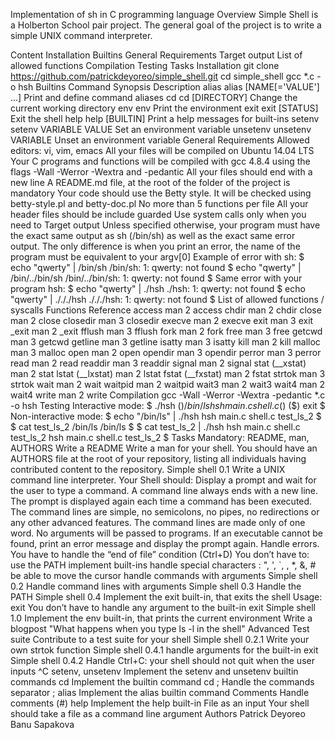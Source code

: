 Implementation of sh in C programming language
Overview
Simple Shell is a Holberton School pair project. The general goal of the project is to write a simple UNIX command interpreter.

Content
Installation
Builtins
General Requirements
Target output
List of allowed functions
Compilation
Testing
Tasks
Installation
git clone https://github.com/patrickdeyoreo/simple_shell.git
cd simple_shell
gcc *.c -o hsh
Builtins
Command	Synopsis	Description
alias	alias [NAME[='VALUE'] ...]	Print and define command aliases
cd	cd [DIRECTORY]	Change the current working directory
env	env	Print the environment
exit	exit [STATUS]	Exit the shell
help	help [BUILTIN]	Print a help messages for built-ins
setenv	setenv VARIABLE VALUE	Set an environment variable
unsetenv	unsetenv VARIABLE	Unset an environment variable
General Requirements
Allowed editors: vi, vim, emacs
All your files will be compiled on Ubuntu 14.04 LTS
Your C programs and functions will be compiled with gcc 4.8.4 using the flags -Wall -Werror -Wextra and -pedantic
All your files should end with a new line
A README.md file, at the root of the folder of the project is mandatory
Your code should use the Betty style. It will be checked using betty-style.pl and betty-doc.pl
No more than 5 functions per file
All your header files should be include guarded
Use system calls only when you need to
Target output
Unless specified otherwise, your program must have the exact same output as sh (/bin/sh) as well as the exact same error output.
The only difference is when you print an error, the name of the program must be equivalent to your argv[0]
Example of error with sh:
$ echo "qwerty" | /bin/sh
/bin/sh: 1: qwerty: not found
$ echo "qwerty" | /bin/../bin/sh
/bin/../bin/sh: 1: qwerty: not found
$
Same error with your program hsh:
$ echo "qwerty" | ./hsh
./hsh: 1: qwerty: not found
$ echo "qwerty" | ./././hsh
./././hsh: 1: qwerty: not found
$
List of allowed functions / syscalls
Functions	Reference
access	man 2 access
chdir	man 2 chdir
close	man 2 close
closedir	man 3 closedir
execve	man 2 execve
exit	man 3 exit
_exit	man 2 _exit
fflush	man 3 fflush
fork	man 2 fork
free	man 3 free
getcwd	man 3 getcwd
getline	man 3 getline
isatty	man 3 isatty
kill	man 2 kill
malloc	man 3 malloc
open	man 2 open
opendir	man 3 opendir
perror	man 3 perror
read	man 2 read
readdir	man 3 readdir
signal	man 2 signal
stat	(__xstat) man 2 stat
lstat	(__lxstat) man 2 lstat
fstat	(__fxstat) man 2 fstat
strtok	man 3 strtok
wait	man 2 wait
waitpid	man 2 waitpid
wait3	man 2 wait3
wait4	man 2 wait4
write	man 2 write
Compilation
gcc -Wall -Werror -Wextra -pedantic *.c -o hsh 
Testing
Interactive mode:
$ ./hsh
($) /bin/ls
hsh main.c shell.c
($)
($) exit
$
Non-interactive mode:
$ echo "/bin/ls" | ./hsh
hsh main.c shell.c test_ls_2
$
$ cat test_ls_2
/bin/ls
/bin/ls
$
$ cat test_ls_2 | ./hsh
hsh main.c shell.c test_ls_2
hsh main.c shell.c test_ls_2
$
Tasks
Mandatory:
README, man, AUTHORS
Write a README
Write a man for your shell.
You should have an AUTHORS file at the root of your repository, listing all individuals having contributed content to the repository.
Simple shell 0.1
Write a UNIX command line interpreter.
Your Shell should: Display a prompt and wait for the user to type a command. A command line always ends with a new line. The prompt is displayed again each time a command has been executed. The command lines are simple, no semicolons, no pipes, no redirections or any other advanced features. The command lines are made only of one word. No arguments will be passed to programs. If an executable cannot be found, print an error message and display the prompt again. Handle errors. You have to handle the “end of file” condition (Ctrl+D)
You don’t have to: use the PATH implement built-ins handle special characters : ", ', `, , *, &, # be able to move the cursor handle commands with arguments
Simple shell 0.2
Handle command lines with arguments
Simple shell 0.3
Handle the PATH
Simple shell 0.4
Implement the exit built-in, that exits the shell
Usage: exit
You don’t have to handle any argument to the built-in exit
Simple shell 1.0
Implement the env built-in, that prints the current environment
Write a blogpost "What happens when you type ls -l in the shell"
Advanced
Test suite
Contribute to a test suite for your shell
Simple shell 0.2.1
Write your own strtok function
Simple shell 0.4.1
handle arguments for the built-in exit
Simple shell 0.4.2
Handle Ctrl+C: your shell should not quit when the user inputs ^C
setenv, unsetenv
Implement the setenv and unsetenv builtin commands
cd
Implement the builtin command cd
;
Handle the commands separator ;
alias
Implement the alias builtin command
Comments
Handle comments (#)
help
Implement the help built-in
File as an input
Your shell should take a file as a command line argument
Authors
Patrick Deyoreo
Banu Sapakova
